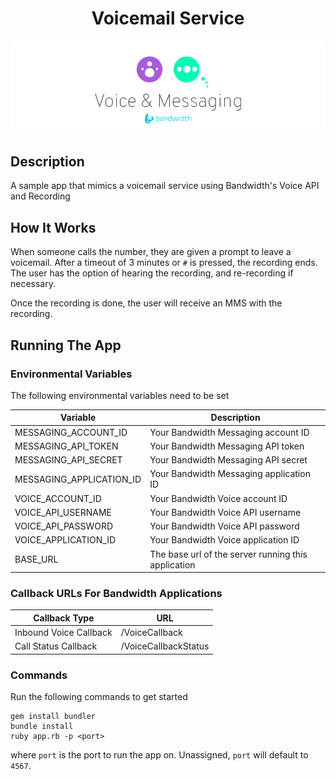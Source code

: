 <div align="center">

# Voicemail Service

![BW_all](../../.readme_images/BW_Voice_Messaging.png)

</div>

## Description
A sample app that mimics a voicemail service using Bandwidth's Voice API and Recording

## How It Works
When someone calls the number, they are given a prompt to leave a voicemail. After a timeout of 3 minutes or `#` is pressed, the recording ends. The user has the option of hearing the recording, and re-recording if necessary.

Once the recording is done, the user will receive an MMS with the recording.

## Running The App

### Environmental Variables
The following environmental variables need to be set

| Variable | Description |
|--|--|
| MESSAGING_ACCOUNT_ID | Your Bandwidth Messaging account ID |
| MESSAGING_API_TOKEN | Your Bandwidth Messaging API token |
| MESSAGING_API_SECRET | Your Bandwidth Messaging API secret |
| MESSAGING_APPLICATION_ID | Your Bandwidth Messaging application ID |
| VOICE_ACCOUNT_ID | Your Bandwidth Voice account ID |
| VOICE_API_USERNAME | Your Bandwidth Voice API username |
| VOICE_API_PASSWORD | Your Bandwidth Voice API password |
| VOICE_APPLICATION_ID | Your Bandwidth Voice application ID |
| BASE_URL | The base url of the server running this application |

### Callback URLs For Bandwidth Applications

| Callback Type | URL |
|--|--|
| Inbound Voice Callback | <url>/VoiceCallback |
| Call Status Callback | <url>/VoiceCallbackStatus |

### Commands
Run the following commands to get started

```
gem install bundler
bundle install
ruby app.rb -p <port>
```

where `port` is the port to run the app on. Unassigned, `port` will default to `4567`.
